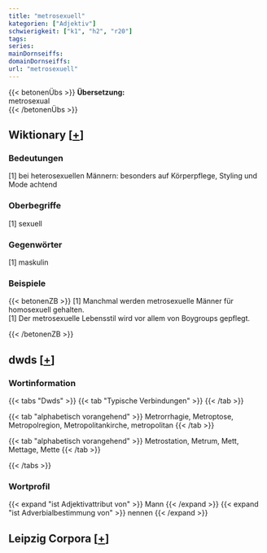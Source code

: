 ```yaml
---
title: "metrosexuell"
kategorien: ["Adjektiv"]
schwierigkeit: ["k1", "h2", "r20"]
tags:
series:
mainDornseiffs:
domainDornseiffs:
url: "metrosexuell"
---
```


{{< betonenÜbs >}}
**Übersetzung:**  
metrosexual  
{{< /betonenÜbs >}}

## Wiktionary [[+](https://de.wiktionary.org/wiki/metrosexuell)]

### Bedeutungen
[1] bei heterosexuellen Männern: besonders auf Körperpflege, Styling und Mode achtend  

### Oberbegriffe
[1] sexuell  

### Gegenwörter
[1] maskulin  

### Beispiele
{{< betonenZB >}}
[1] Manchmal werden metrosexuelle Männer für homosexuell gehalten.  
[1] Der metrosexuelle Lebensstil wird vor allem von Boygroups gepflegt.  

{{< /betonenZB >}}


## dwds [[+](https://www.dwds.de/wb/metrosexuell)]

### Wortinformation
{{< tabs "Dwds" >}}
{{< tab "Typische Verbindungen" >}}
{{< /tab >}}

{{< tab "alphabetisch vorangehend" >}}
Metrorrhagie, Metroptose, Metropolregion, Metropolitankirche, metropolitan
{{< /tab >}}

{{< tab "alphabetisch vorangehend" >}}
Metrostation, Metrum, Mett, Mettage, Mette
{{< /tab >}}

{{< /tabs >}}

### Wortprofil
{{< expand "ist Adjektivattribut von" >}} Mann {{< /expand >}}
{{< expand "ist Adverbialbestimmung von" >}} nennen {{< /expand >}}

## Leipzig Corpora [[+](https://corpora.uni-leipzig.de/en/res?word=metrosexuell&corpusId=deu_newscrawl-public_2018)]

